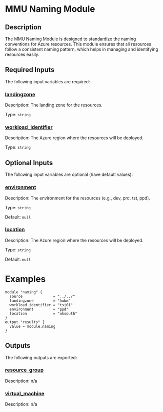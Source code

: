 <!-- Begin tf-docs  -->
# MMU Naming Module

## Description

The MMU Naming Module is designed to standardize the naming conventions for Azure resources. This module ensures that all resources follow a consistent naming pattern, which helps in managing and identifying resources easily.



## Required Inputs

The following input variables are required:

### <a name="input_landingzone"></a> [landingzone](#input\_landingzone)

Description: The landing zone for the resources.

Type: `string`

### <a name="input_workload_identifier"></a> [workload\_identifier](#input\_workload\_identifier)

Description: The Azure region where the resources will be deployed.

Type: `string`

## Optional Inputs

The following input variables are optional (have default values):

### <a name="input_environment"></a> [environment](#input\_environment)

Description: The environment for the resources (e.g., dev, prd, tst, ppd).

Type: `string`

Default: `null`

### <a name="input_location"></a> [location](#input\_location)

Description: The Azure region where the resources will be deployed.

Type: `string`

Default: `null`



# Examples

```hcl
module "naming" {
  source              = "../../"
  landingzone         = "hubm"
  workload_identifier = "tsi01"
  environment         = "ppd"
  location            = "uksouth"
}
output "results" {
  value = module.naming
}
```
## Outputs

The following outputs are exported:

### <a name="output_resource_group"></a> [resource\_group](#output\_resource\_group)

Description: n/a

### <a name="output_virtual_machine"></a> [virtual\_machine](#output\_virtual\_machine)

Description: n/a
<!-- End tf-docs -->